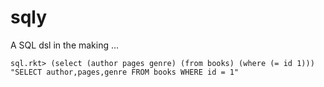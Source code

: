 # sqly
A SQL dsl in the making ...

```racket
sql.rkt> (select (author pages genre) (from books) (where (= id 1)))
"SELECT author,pages,genre FROM books WHERE id = 1"
```
